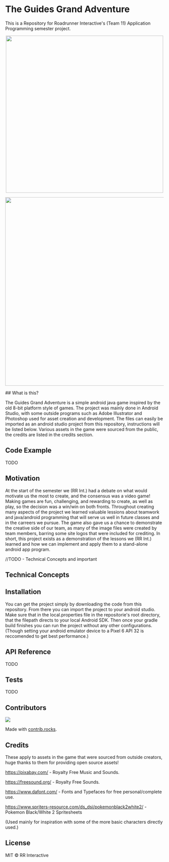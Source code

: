 # The Guides Grand Adventure

This is a Repository for Roadrunner Interactive's (Team 11) Application Programming semester project.

<p align="center">
 <img src="./app/src/main/res/drawable/main_menu_logo2.png" width="500" length="600" />
 </p>

<p align="center">
 <img src="./app/src/main/res/drawable/team_logo.png" width="600" length="125" />
 </p>
## What is this?

The Guides Grand Adventure is a simple android java game inspired by the old 8-bit platform style of games. The project was mainly done in Android Studio, with some outside programs such as Adobe Illustrator and Photoshop used for asset creation and development. The files can easily be imported as an android studio project from this repository, instructions will be listed below. Various assets in the game were sourced from the public, the credits are listed in the credits section.

## Code Example

TODO

## Motivation

At the start of the semester we (RR Int.) had a debate on what would motivate us the most to create, and the consensus was a video game! Making games are fun, challenging, and rewarding to create, as well as play, so the decision was a win/win on both fronts. Throughout creating many aspects of the project we learned  valuable lessions about teamwork and java/android programming that will serve us well in future classes and in the carreers we pursue. The game also gave us a chance to demonstrate the creative side of our team, as many of the image files were created by team members, barring some site logos that were included for crediting. In short, this project exists as a demonstration of the lessons we (RR Int.) learned and how we can implement and apply them to a stand-alone android app program.

//TODO - Technical Concepts and important

## Technical Concepts

## Installation

You can get the project simply by downloading the code from this repository. From there you can import the project to your android studio. Make sure that in the local.properties file in the repositorie's root directory, that the filepath directs to your local Android SDK. Then once your gradle build finishes you can run the project without any other configurations. (Though setting your android emulator device to a Pixel 6 API 32 is reccomended to get best performance.)

## API Reference

TODO

## Tests

TODO

## Contributors

<a href="https://github.com/WillClfrd/GuidesGrandAdventure/graphs/contributors">
  <img src="https://contrib.rocks/image?repo=WillClfrd/GuidesGrandAdventure" />
</a>

Made with [contrib.rocks](https://contrib.rocks).

## Credits

These apply to assets in the game that were sourced from outside creators, huge thanks to them for providing open source assets!

https://pixabay.com/ - Royalty Free Music and Sounds.

https://freesound.org/ - Royalty Free Sounds.

https://www.dafont.com/ - Fonts and Typefaces for free personal/complete use.

https://www.spriters-resource.com/ds_dsi/pokemonblack2white2/ - Pokemon Black/White 2 Spritesheets 

(Used mainly for inspiration with some of the more basic characters directly used.)

## License

MIT © RR Interactive
